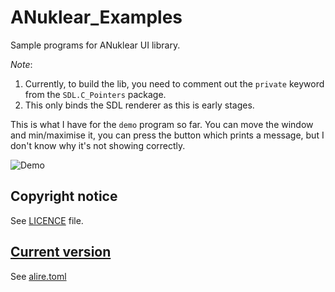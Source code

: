 # ANuklear_Examples

Sample programs for ANuklear UI library.

*Note*:

1. Currently, to build the lib, you need to comment out the ```private``` keyword from the ```SDL.C_Pointers``` package.
2. This only binds the SDL renderer as this is early stages.

This is what I have for the ```demo``` program so far. You can move the window and min/maximise it, you can press the button which prints a message, but I don't know why it's not showing correctly.

![Demo](https://i.imgur.com/NlJFX1S.png)

## Copyright notice

See [LICENCE](./LICENCE) file.

## [Current version](http://www.semver.org)

See [alire.toml](./alire.toml)
